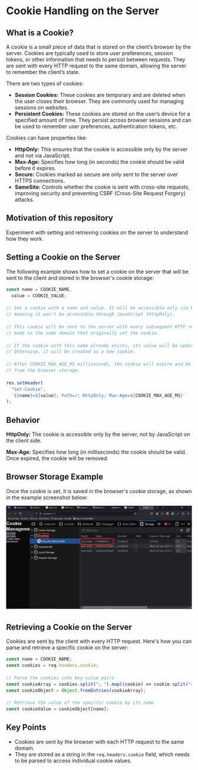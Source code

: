   <h1>Cookie Handling on the Server</h1>

<h2>What is a Cookie?</h2>
<p>A cookie is a small piece of data that is stored on the client’s browser by the server. Cookies are typically used to store user preferences, session tokens, or other information that needs to persist between requests. They are sent with every HTTP request to the same domain, allowing the server to remember the client’s state.</p>

<p>There are two types of cookies:</p>
<ul>
  <li><strong>Session Cookies:</strong> These cookies are temporary and are deleted when the user closes their browser. They are commonly used for managing sessions on websites.</li>
  <li><strong>Persistent Cookies:</strong> These cookies are stored on the user’s device for a specified amount of time. They persist across browser sessions and can be used to remember user preferences, authentication tokens, etc.</li>
</ul>

<p>Cookies can have properties like:</p>
<ul>
  <li><strong>HttpOnly:</strong> This ensures that the cookie is accessible only by the server and not via JavaScript.</li>
  <li><strong>Max-Age:</strong> Specifies how long (in seconds) the cookie should be valid before it expires.</li>
  <li><strong>Secure:</strong> Cookies marked as secure are only sent to the server over HTTPS connections.</li>
  <li><strong>SameSite:</strong> Controls whether the cookie is sent with cross-site requests, improving security and preventing CSRF (Cross-Site Request Forgery) attacks.</li>
</ul>

  <h2>Motivation of this repository</h2>
  <p>Experiment with setting and retrieving cookies on the server to understand how they work.</p>

  <h2>Setting a Cookie on the Server</h2>
  <p>The following example shows how to set a cookie on the server that will be sent to the client and stored in the browser's cookie storage:</p>

```ts
const name = COOKIE_NAME,
  value = COOKIE_VALUE;

// Set a cookie with a name and value. It will be accessible only via HTTP,
// meaning it won't be accessible through JavaScript (HttpOnly).

// This cookie will be sent to the server with every subsequent HTTP request
// made to the same domain that originally set the cookie.

// If the cookie with this name already exists, its value will be updated.
// Otherwise, it will be created as a new cookie.

// After COOKIE_MAX_AGE_MS milliseconds, the cookie will expire and be removed
// from the browser storage.

res.setHeader(
  "Set-Cookie",
  `${name}=${value}; Path=/; HttpOnly; Max-Age=${COOKIE_MAX_AGE_MS}`
);
```

  <h2>Behavior</h2>
  <p><strong>HttpOnly:</strong> The cookie is accessible only by the server, not by JavaScript on the client side.</p>
  <p><strong>Max-Age:</strong> Specifies how long (in milliseconds) the cookie should be valid. Once expired, the cookie will be removed.</p>

  <h2>Browser Storage Example</h2>
  <p>Once the cookie is set, it is saved in the browser's cookie storage, as shown in the example screenshot below:</p>
  
  <img src="./figs/cookies-on-browser.png" alt="Cookies in Browser" />

  <h2>Retrieving a Cookie on the Server</h2>
  <p>Cookies are sent by the client with every HTTP request. Here's how you can parse and retrieve a specific cookie on the server:</p>

```ts
const name = COOKIE_NAME;
const cookies = req.headers.cookie;

// Parse the cookies into key-value pairs
const cookieArray = cookies.split("; ").map((cookie) => cookie.split("="));
const cookieObject = Object.fromEntries(cookieArray);

// Retrieve the value of the specific cookie by its name
const cookieValue = cookieObject[name];
```

<h2>Key Points</h2>
<ul>
<li>Cookies are sent by the browser with each HTTP request to the same domain.</li>
<li>They are stored as a string in the <code>req.headers.cookie</code> field, which needs to be parsed to access individual cookie values.</li>
</ul>
